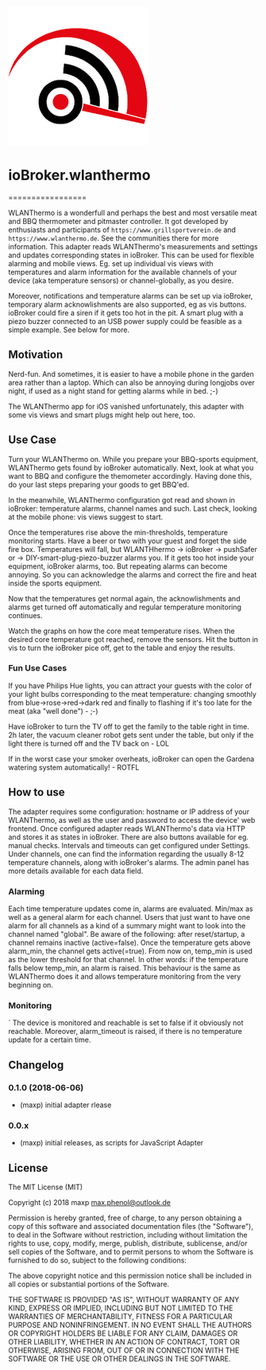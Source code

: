 ![Logo](admin/wlanthermo.png)
# ioBroker.wlanthermo
=================

WLANThermo is a wonderfull and perhaps the best and most versatile meat and BBQ thermometer and pitmaster controller. It got developed by enthusiasts and participants of ```https://www.grillsportverein.de``` and ```https://www.wlanthermo.de```. See the communities there for more information.
This adapter reads WLANThermo's measurements and settings and updates corresponding states in ioBroker. This can be used for flexible alarming and mobile views. Eg. set up individual vis views with temperatures and alarm information for the available channels of your device (aka temperature sensors) or channel-globally, as you desire.

Moreover, notifications and temperature alarms can be set up via ioBroker, temporary alarm acknowlishments are also supported, eg as vis buttons. ioBroker could fire a siren if it gets too hot in the pit. A smart plug with a piezo buzzer connected to an USB power supply could be feasible as a simple example. See below for more.

## Motivation

Nerd-fun. And sometimes, it is easier to have a mobile phone in the garden area rather than a laptop. Which can also be annoying during longjobs over night, if used as a night stand for getting alarms while in bed. ;-)

The WLANThermo app for iOS vanished unfortunately, this adapter with some vis views and smart plugs might help out here, too.

## Use Case

Turn your WLANThermo on. While you prepare your BBQ-sports equipment, WLANThermo gets found by ioBroker automatically. Next, look at what you want to BBQ and configure the themometer accordingly. Having done this, do your last steps preparing your goods to get BBQ'ed.

In the meanwhile, WLANThermo configuration got read and shown in ioBroker: temperature alarms, channel names and such. Last check, looking at the mobile phone: vis views suggest to start.

Once the temperatures rise above the min-thresholds, temperature monitoring starts. Have a beer or two with your guest and forget the side fire box. Temperatures will fall, but WLANTHhermo -> ioBroker -> pushSafer or -> DIY-smart-plug-piezo-buzzer alarms you. If it gets too hot inside your equipment, ioBroker alarms, too. But repeating alarms can become annoying. So you can acknowledge the alarms and correct the fire and heat inside the sports equipment.

Now that the temperatures get normal again, the acknowlishments and alarms get turned off automatically and regular temperature monitoring continues.

Watch the graphs on how the core meat temperature rises. When the desired core temperature got reached, remove the sensors. Hit the button in vis to turn the ioBroker pice off, get to the table and enjoy the results.

### Fun Use Cases

If you have Philips Hue lights, you can attract your guests with the color of your light bulbs corresponding to the meat temperature: changing smoothly from blue->rose->red->dark red and finally to flashing if it's too late for the meat (aka "well done") - ;-)

Have ioBroker to turn the TV off to get the family to the table right in time. 2h later, the vacuum cleaner robot gets sent under the table, but only if the light there is turned off and the TV back on - LOL

If in the worst case your smoker overheats, ioBroker can open the Gardena watering system automatically! - ROTFL


## How to use

The adapter requires some configuration: hostname or IP address of your WLANThermo, as well as the user and password to access the device' web frontend.
Once configured adapter reads WLANThermo's data via HTTP and stores it as states in ioBroker. There are also buttons available for eg. manual checks. 
Intervals and timeouts can get configured under Settings.
Under channels, one can find the information regarding the usually 8-12 temperature channels, along with ioBroker's alarms. The admin panel has more details available for each data field.

### Alarming

Each time temperature updates come in, alarms are evaluated. Min/max as well as a general alarm for each channel. Users that just want to have one alarm for all channels as a kind of a summary might want to look into the channel named "global".
Be aware of the following: after reset/startup, a channel remains inactive (active=false). Once the temperature gets above alarm_min, the channel gets active(=true). From now on, temp_min is used as the lower threshold for that channel. In other words: if the temperature falls below temp_min, an alarm is raised. This behaviour is the same as WLANThermo does it and allows temperature monitoring from the very beginning on.

### Monitoring
´
The device is monitored and reachable is set to false if it obviously not reachable. Moreover, alarm_timeout is raised, if there is no temperature update for a certain time.


## Changelog

### 0.1.0 (2018-06-06)
* (maxp) initial adapter rlease

### 0.0.x
* (maxp) initial releases, as scripts for JavaScript Adapter

## License
The MIT License (MIT)

Copyright (c) 2018 maxp <max.phenol@outlook.de>

Permission is hereby granted, free of charge, to any person obtaining a copy
of this software and associated documentation files (the "Software"), to deal
in the Software without restriction, including without limitation the rights
to use, copy, modify, merge, publish, distribute, sublicense, and/or sell
copies of the Software, and to permit persons to whom the Software is
furnished to do so, subject to the following conditions:

The above copyright notice and this permission notice shall be included in
all copies or substantial portions of the Software.

THE SOFTWARE IS PROVIDED "AS IS", WITHOUT WARRANTY OF ANY KIND, EXPRESS OR
IMPLIED, INCLUDING BUT NOT LIMITED TO THE WARRANTIES OF MERCHANTABILITY,
FITNESS FOR A PARTICULAR PURPOSE AND NONINFRINGEMENT. IN NO EVENT SHALL THE
AUTHORS OR COPYRIGHT HOLDERS BE LIABLE FOR ANY CLAIM, DAMAGES OR OTHER
LIABILITY, WHETHER IN AN ACTION OF CONTRACT, TORT OR OTHERWISE, ARISING FROM,
OUT OF OR IN CONNECTION WITH THE SOFTWARE OR THE USE OR OTHER DEALINGS IN
THE SOFTWARE.
